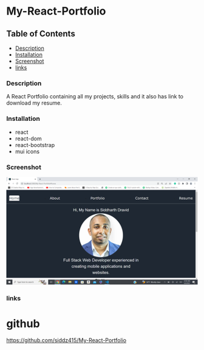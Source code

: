 # My-React-Portfolio

## Table of Contents
* [Description](#description)
* [Installation](#installation)
* [Screenshot](#screenshot)
* [links](#links)


### Description
A React Portfolio containing all my projects, skills and it also has link to download my resume.


### Installation
* react
* react-dom
* react-bootstrap
* mui icons


### Screenshot
![Screenshot of the Site](00-sandbox\src\assets\react.png)

### links
# github
https://github.com/siddz415/My-React-Portfolio